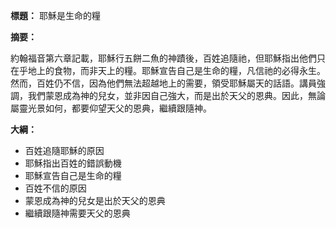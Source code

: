 **標題：** 耶穌是生命的糧

**摘要：**

約翰福音第六章記載，耶穌行五餅二魚的神蹟後，百姓追隨祂，但耶穌指出他們只在乎地上的食物，而非天上的糧。耶穌宣告自己是生命的糧，凡信祂的必得永生。然而，百姓仍不信，因為他們無法超越地上的需要，領受耶穌屬天的話語。講員強調，我們蒙恩成為神的兒女，並非因自己強大，而是出於天父的恩典。因此，無論屬靈光景如何，都要仰望天父的恩典，繼續跟隨神。

**大綱：**

* 百姓追隨耶穌的原因
* 耶穌指出百姓的錯誤動機
* 耶穌宣告自己是生命的糧
* 百姓不信的原因
* 蒙恩成為神的兒女是出於天父的恩典
* 繼續跟隨神需要天父的恩典